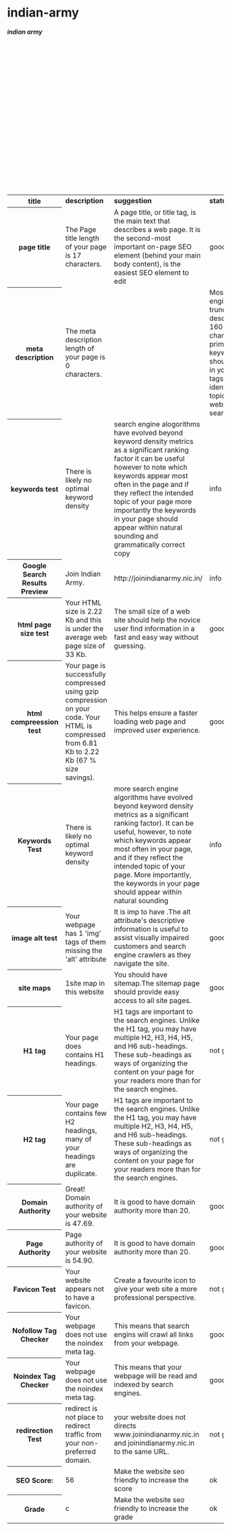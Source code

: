 # indian-army
<html>

<body>

<table>

<b><i>indian army</i></b>

<tr>

<th><b> title</b></th>
<td><b>description</b></td>
<td><b>suggestion</b></td>
<td><b>status</b></td><br>

</tr>

<tr>

<th>page title</th>

<td>The Page title length of your page is 17 characters. </td>
<td>A page title, or title tag, is the main text that describes a web page. It is the second-most important on-page SEO element (behind your main body content), is the easiest SEO element to edit</td>
<td>good</td><br>

</tr>

<tr>

<th>meta description</th>
<td> The meta description length of your page is 0 characters. <td>
<td>Most search engines will truncate Meta descriptions to 160 characters.Your primary keywords should appear in your meta-tags to help identify the topic of your webpage to search engines</td>
<td>not good</td><br>
</tr>

<tr>

<th>keywords test</th>
<td>There is likely no optimal keyword density</td>
<td>search engine alogorithms have evolved beyond keyword density metrics as a significant ranking factor it can be useful however to note which keywords appear most often in the page and if they reflect the intended topic of your page more importantly the keywords in your page should appear within natural sounding and grammatically correct copy</td>
<td>info</td><br>

</tr>

<tr>

<th>Google Search Results Preview</th>

<td>Join Indian Army.</td>
<td>http://joinindianarmy.nic.in/</td>
<td>info</td><br>

</tr>

<tr>


<th>html page size test</th>

<td>Your HTML size is 2.22 Kb and this is under the average web page size of 33 Kb. </td>
<td>The small size of a web site should help the novice user find information in a fast and easy way without guessing.</td>
<td>good</td><br>

</tr>

<tr>

<th>html compreession test</th>

<td>Your page is successfully compressed using gzip compression on your code. Your HTML is compressed from 6.81 Kb to 2.22 Kb (67 % size savings).</td>
<td>This helps ensure a faster loading web page and improved user experience.</td>
<td>good</td><br>

</tr>

<tr>


<th>Keywords Test</th>
<td>There is likely no optimal keyword density</td>
<td>more search engine algorithms have evolved beyond keyword density metrics as a significant ranking factor). It can be useful, however, to note which keywords appear most often in your page, and if they reflect the intended topic of your page. More importantly, the keywords in your page should appear within natural sounding </td>
<td>info</td><br>

</tr>

<tr>

<th>image alt test</th>
<td>Your webpage has 1 'img' tags of them missing the 'alt' attribute</td>
<td>It is imp to have .The alt attribute's descriptive information is useful to assist visually impaired customers and search engine crawlers as they navigate the site.</td>
<td>good</td><br>
</tr>

<tr>

<th>site maps</th>

<td>1site map in this website</td>
<td>You should have sitemap.The sitemap page should provide easy access to all site pages.</td>
<td>good</td><br>

</tr>

<tr>

<th>H1 tag</th>

<td>Your page does contains H1 headings.</td>
<td>H1 tags are important to the search engines. Unlike the H1 tag, you may have multiple H2, H3, H4, H5, and H6 sub-headings. These sub-headings as ways of organizing the content on your page for your readers more than for the search engines.</td>
<td>not good</td><br>

</tr>
<tr>
<th>H2 tag</th>

<td>Your page contains few H2 headings, many of your headings are duplicate.</td>
<td>H1 tags are important to the search engines. Unlike the H1 tag, you may have multiple H2, H3, H4, H5, and H6 sub-headings. These sub-headings as ways of organizing the content on your page for your readers more than for the search engines.</td>
<td>not good</td><br>
</tr>
<tr> 
<th>Domain Authority</th>
<td>Great! Domain authority of your website is 47.69. </td>
<td>It is good to have domain authority more than 20.</td>
<td> good</td><br>
</tr>
<tr>
<th>Page Authority</th>
<td>Page authority of your website is 54.90. </td>
<td>It is good to have domain authority more than 20.</td>
<td> good</td><br>
</tr>
<tr>
<th>Favicon Test</th>
<td>Your website appears not to have a favicon.</td>
<td>Create a favourite icon to give your web site a more professional perspective.</td>
<td>not good</td><br>
</tr>

<tr>
<th>Nofollow Tag Checker</th>
<td>Your webpage does not use the noindex meta tag.</td>
<td> This means that search engins will crawl all links from your webpage.</td>
<td>good</td><br>
</tr>

<tr>
<th>Noindex Tag Checker</th>
<td>Your webpage does not use the noindex meta tag.</td>
<td>This means that your webpage will be read and indexed by search engines.</td>
<td>good</td><br>
</tr>
<tr>
<th> redirection Test</th>
<td> redirect is not place to redirect traffic from your non-preferred domain.</td>
<td>your website does not directs www.joinindianarmy.nic.in and joinindianarmy.nic.in to the same URL.</td>
<td>not good</td><br>
</tr>

<tr>
<th>SEO Score:</th>
<td>56</td>
<td>Make the website seo friendly to increase the score</td>
<td>ok</td><br>
</tr>




<tr>
<th>Grade</th>
<td>c</td>
<td>Make the website seo friendly to increase the grade</td>
<td>ok</td><br>
</tr>





</table>

</body>

</html>

